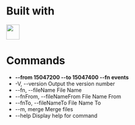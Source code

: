 # Built with

<a href="https://www.typescriptlang.org/" >
<img src="https://camo.githubusercontent.com/3f51c9e4df2ed06b09943fce5082aa1b87de388710df73a072ed260a1fbfcf36/68747470733a2f2f63646e2e776f726c64766563746f726c6f676f2e636f6d2f6c6f676f732f747970657363726970742e737667" width="35px" height="40px" > </img>
</a> 

# Commands
* <b>--from 15047200 --to 15047400 --fn events</b> 
*  -V, --version                                 Output the version number
*  --fn, --fileName <optional fileName>          File Name
*  --fnFrom, --fileNameFrom <optional fileName>  File Name From
*  --fnTo, --fileNameTo <optional fileName>      File Name To
*  --m, merge                                    Merge files
*  --help                                        Display help for command
